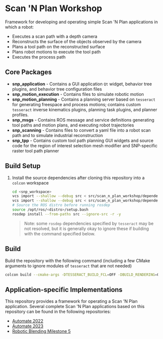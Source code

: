 # Scan 'N Plan Workshop

Framework for developing and operating simple Scan 'N Plan applications in which a robot:
- Executes a scan path with a depth camera
- Reconstructs the surface of the objects observed by the camera
- Plans a tool path on the reconstructed surface
- Plans robot motions to execute the tool path
- Executes the process path

## Core Packages

- **snp_application** - Contains a GUI application `Qt` widget, behavior tree plugins, and behavior tree configuration files
- **snp_motion_execution** - Contains files to simulate robotic motion
- **snp_motion_planning** - Contains a planning server based on `tesseract` for generating freespace and process motions; contains custom `tesseract` inverse kinematics plugins, planning task plugins, and planner profiles.
- **snp_msgs** - Contains ROS message and service definitions generating tool paths and motion plans, and executing robot trajectories
- **snp_scanning** - Contains files to convert a yaml file into a robot scan path and to simulate industrial reconstruction
- **snp_tpp** - Contains custom tool path planning GUI widgets and source code for the region of interest selection mesh modifier and SNP-specific raster tool path planner 

## Build Setup

1. Install the source dependencies after cloning this repository into a `colcon` workspace
    ```bash
    cd <snp_workspace>
    vcs import --shallow --debug src < src/scan_n_plan_workshop/dependencies_tesseract.repos
    vcs import --shallow --debug src < src/scan_n_plan_workshop/dependencies.repos
    # Source the ROS distro before running rosdep
    source /opt/ros/<distro>/setup.bash
    rosdep install --from-paths src --ignore-src -r -y
    ```

    > Note: some `rosdep` dependencies specified by `tesseract` may be not resolved, but it is generally okay to ignore these if building with the command specified below.

## Build
Build the repository with the following command (including a few CMake arguments to ignore modules of `tesseract` that are not needed)

```bash
colcon build --cmake-args -DTESSERACT_BUILD_FCL=OFF -DBUILD_RENDERING=OFF
```

## Application-specific Implementations
This repository provides a framework for operating a Scan 'N Plan application.
Several complete Scan 'N Plan applications based on this repository can be found in the following repositories:

- [Automate 2022](https://github.com/ros-industrial-consortium/snp_automate_2022)
- [Automate 2023](https://github.com/ros-industrial-consortium/snp_automate_2023)
- [Robotic Blending Milestone 5](https://github.com/ros-industrial-consortium/snp_blending)
